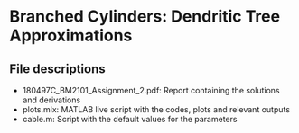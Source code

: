 # Branched Cylinders: Dendritic Tree Approximations

## File descriptions

* 180497C_BM2101_Assignment_2.pdf: Report containing the solutions and derivations
* plots.mlx: MATLAB live script with the codes, plots and relevant outputs
* cable.m: Script with the default values for the parameters

